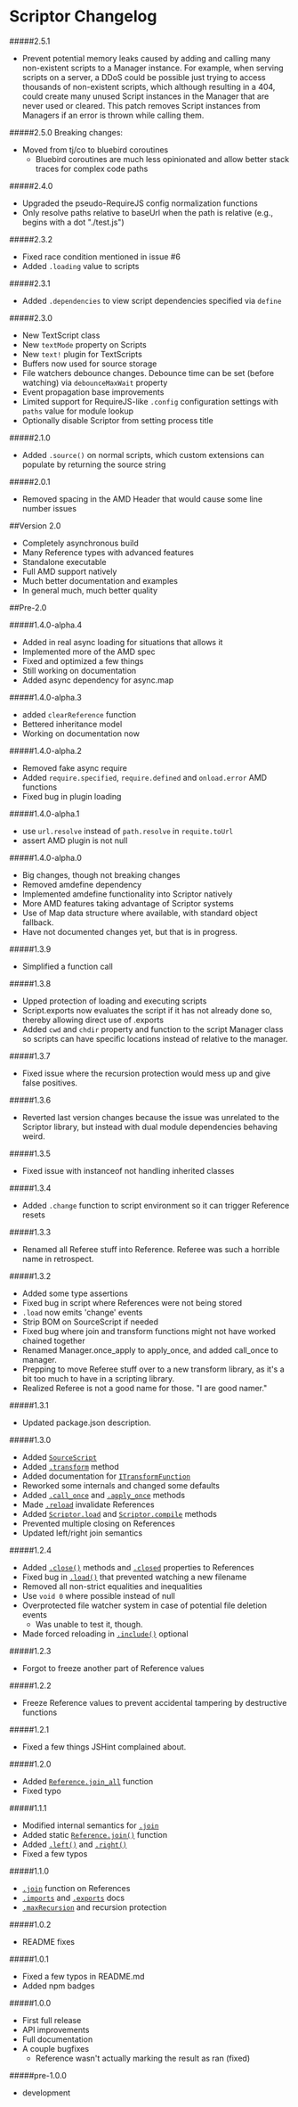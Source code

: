 Scriptor Changelog
==================

#####2.5.1
* Prevent potential memory leaks caused by adding and calling many non-existent scripts to a Manager instance. For example, when serving scripts on a server, a DDoS could be possible just trying to access thousands of non-existent scripts, which although resulting in a 404, could create many unused Script instances in the Manager that are never used or cleared. This patch removes Script instances from Managers if an error is thrown while calling them.

#####2.5.0
Breaking changes:
* Moved from tj/co to bluebird coroutines
    * Bluebird coroutines are much less opinionated and allow better stack traces for complex code paths

#####2.4.0
* Upgraded the pseudo-RequireJS config normalization functions
* Only resolve paths relative to baseUrl when the path is relative (e.g., begins with a dot "./test.js")

#####2.3.2
* Fixed race condition mentioned in issue #6
* Added `.loading` value to scripts

#####2.3.1
* Added `.dependencies` to view script dependencies specified via `define`

#####2.3.0
* New TextScript class
* New `textMode` property on Scripts
* New `text!` plugin for TextScripts
* Buffers now used for source storage
* File watchers debounce changes. Debounce time can be set (before watching) via `debounceMaxWait` property
* Event propagation base improvements
* Limited support for RequireJS-like `.config` configuration settings with `paths` value for module lookup
* Optionally disable Scriptor from setting process title

#####2.1.0
* Added `.source()` on normal scripts, which custom extensions can populate by returning the source string

#####2.0.1
* Removed spacing in the AMD Header that would cause some line number issues

##Version 2.0
* Completely asynchronous build
* Many Reference types with advanced features
* Standalone executable
* Full AMD support natively
* Much better documentation and examples
* In general much, much better quality

##Pre-2.0

#####1.4.0-alpha.4
* Added in real async loading for situations that allows it
* Implemented more of the AMD spec
* Fixed and optimized a few things
* Still working on documentation
* Added async dependency for async.map

#####1.4.0-alpha.3
* added `clearReference` function
* Bettered inheritance model
* Working on documentation now

#####1.4.0-alpha.2
* Removed fake async require
* Added `require.specified`, `require.defined` and `onload.error` AMD functions
* Fixed bug in plugin loading

#####1.4.0-alpha.1
* use `url.resolve` instead of `path.resolve` in `requite.toUrl`
* assert AMD plugin is not null

#####1.4.0-alpha.0
* Big changes, though not breaking changes
* Removed amdefine dependency
* Implemented amdefine functionality into Scriptor natively
* More AMD features taking advantage of Scriptor systems
* Use of Map data structure where available, with standard object fallback.
* Have not documented changes yet, but that is in progress.

#####1.3.9
* Simplified a function call

#####1.3.8
* Upped protection of loading and executing scripts
* Script.exports now evaluates the script if it has not already done so, thereby allowing direct use of .exports
* Added `cwd` and `chdir` property and function to the script Manager class so scripts can have specific locations instead of relative to the manager.

#####1.3.7
* Fixed issue where the recursion protection would mess up and give false positives.

#####1.3.6
* Reverted last version changes because the issue was unrelated to the Scriptor library, but instead with dual module dependencies behaving weird.

#####1.3.5
* Fixed issue with instanceof not handling inherited classes

#####1.3.4
* Added `.change` function to script environment so it can trigger Reference resets

#####1.3.3
* Renamed all Referee stuff into Reference. Referee was such a horrible name in retrospect.

#####1.3.2
* Added some type assertions
* Fixed bug in script where References were not being stored
* `.load` now emits 'change' events
* Strip BOM on SourceScript if needed
* Fixed bug where join and transform functions might not have worked chained together
* Renamed Manager.once_apply to apply_once, and added call_once to manager.
* Prepping to move Referee stuff over to a new transform library, as it's a bit too much to have in a scripting library.
* Realized Referee is not a good name for those. "I are good namer."

#####1.3.1
* Updated package.json description.

#####1.3.0
* Added [`SourceScript`](#sourcescript)
* Added [`.transform`](#transformtransform--itransformfunction---reference) method
* Added documentation for [`ITransformFunction`](#itransformfunction)
* Reworked some internals and changed some defaults
* Added [`.call_once`](#call_onceargs--any---reference) and [`.apply_once`](#apply_onceargs--any---reference) methods
* Made [`.reload`](#reload---boolean) invalidate References
* Added [`Scriptor.load`](#scriptorloadfilename--string-watch--boolean---script) and [`Scriptor.compile`](#scriptorcompilesrc--stringreference-watch--boolean---sourcescript) methods
* Prevented multiple closing on References
* Updated left/right join semantics

#####1.2.4
* Added [`.close()`](#closerecursive--boolean) methods and [`.closed`](#closed---boolean) properties to References
* Fixed bug in [`.load()`](#loadfilename--string-watch--boolean---script) that prevented watching a new filename
* Removed all non-strict equalities and inequalities
* Use `void 0` where possible instead of null
* Overprotected file watcher system in case of potential file deletion events
    * Was unable to test it, though.
* Made forced reloading in [`.include()`](#includefilename--string-load--boolean---script) optional

#####1.2.3
* Forgot to freeze another part of Reference values

#####1.2.2
* Freeze Reference values to prevent accidental tampering by destructive functions

#####1.2.1
* Fixed a few things JSHint complained about.

#####1.2.0
* Added [`Reference.join_all`](#referencejoin_allrefs--reference-transform--function---reference) function
* Fixed typo

#####1.1.1
* Modified internal semantics for [`.join`](#joinref--reference-transform--function---reference)
* Added static [`Reference.join()`](#referencejoinleft--reference-right--reference-transform--function---reference) function
* Added [`.left()`](#left---reference) and [`.right()`](#right---reference)
* Fixed a few typos

#####1.1.0
* [`.join`](#joinref--reference-transform--function---reference) function on References
* [`.imports`](#imports---any) and [`.exports`](#exports---any) docs
* [`.maxRecursion`](#maxrecursion---number) and recursion protection

#####1.0.2
* README fixes

#####1.0.1
* Fixed a few typos in README.md
* Added npm badges

#####1.0.0

* First full release
* API improvements
* Full documentation
* A couple bugfixes
    * Reference wasn't actually marking the result as ran (fixed)

#####pre-1.0.0
* development
